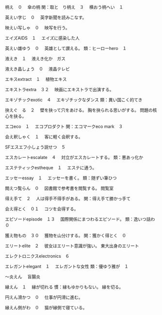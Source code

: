 柄え　０　
    傘の柄
    関：取と　り柄え　３　
    横おう柄へい　１　

英えい字じ　０　
    英字新聞を読みこなす。

映えい写しゃ　０　
    映写を行う。

エイズAIDS　１　
    エイズに感染した人

英えい雄ゆう　０　
    英雄として讃える。
    類：ヒーローhero　１　

液えき　１　
    液えき化か　ガス

液えき晶しょう　０　
    液晶テレビ

エキスextract　１　
    植物エキス

エキストラextra　３２　
    映画にエキストラで出演する。

エキゾチックexotic　４　
    エキゾチックなダンス
    類：異い国こく的てき

抉えぐ　る　２　
    壁を抉って穴をあける。
    胸を抉られる思いがする。
    問題の核心を抉る。

エコeco　１　
    エコプロダクト
    関：エコマークeco mark　３　

会え釈しゃく　１　
    客に軽く会釈する。

SFエスエフ小しょう説せつ　５　

エスカレートescalate　４　
    対立がエスカレートする。
    類：悪あっ化か

エステティックestheque　１　
    エステに通う。

エッセーessay　１　
    エッセーを書く。
    類：随ずい筆ひつ

閲えつ覧らん　０　
    図書館で参考書を閲覧する。
    閲覧室

得え手て　２　
    人は得手不得手がある。
    関：得え手て勝かっ手て

会え得とく　０１　
    コツを会得する。

エピソードepisode　１３　
    国際関係にまつわるエピソード。
    類：逸いつ話わ　０　

獲え物もの　３０　
    獲物を山分けする。
    関：獲かく得とく　０　

エリートelite　２　
    彼女はエリート意識が強い。
    東大出身のエリート

エレクトロニクスelectronics　６　

エレガントelegant　１　
    エレガントな女性
    類：優ゆう雅が　１　

〜炎えん　
    盲腸炎

縁えん　１　
    縁が切れる
    慣：縁もゆかりもない。
    縁を切る。

円えん滑かつ　０　
    仕事が円滑に進む。

縁えん側がわ　０　
    猫が縁側で寝ている。









